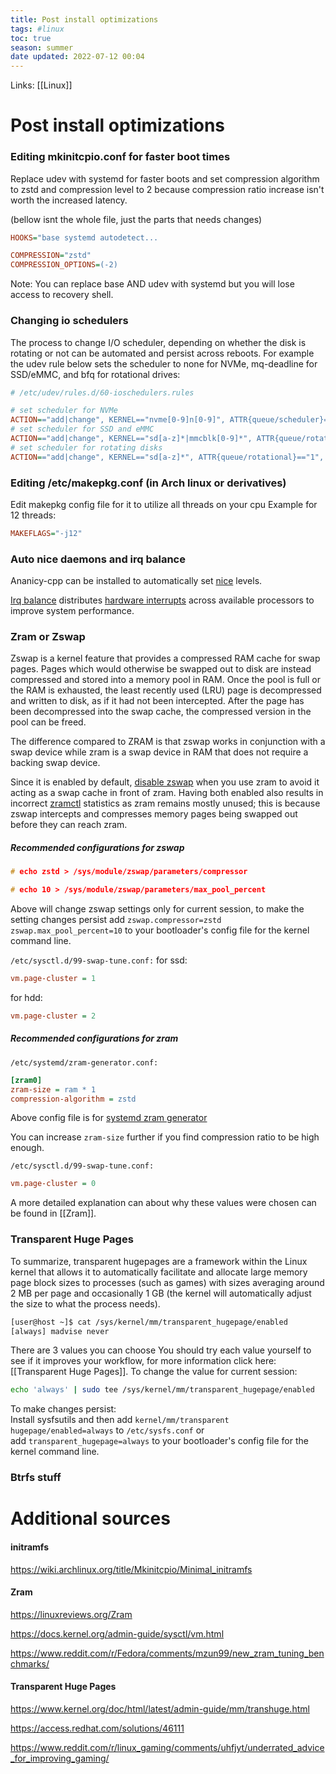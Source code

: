 ```yaml
---
title: Post install optimizations
tags: #linux
toc: true
season: summer
date updated: 2022-07-12 00:04
---
```


Links: [[Linux]]

# Post install optimizations

### Editing mkinitcpio.conf for faster boot times

Replace udev with systemd for faster boots and set compression algorithm to zstd and compression level to 2 because compression ratio increase isn't worth the increased latency.

(bellow isnt the whole file, just the parts that needs changes)

```ini
HOOKS="base systemd autodetect...

COMPRESSION="zstd"
COMPRESSION_OPTIONS=(-2)
```
Note: You can replace base AND udev with systemd but you will lose access to recovery shell.

### Changing io schedulers

The process to change I/O scheduler, depending on whether the disk is rotating or not can be automated and persist across reboots. For example the udev rule below sets the scheduler to none for NVMe, mq-deadline for SSD/eMMC, and bfq for rotational drives:

```ini
# /etc/udev/rules.d/60-ioschedulers.rules

# set scheduler for NVMe
ACTION=="add|change", KERNEL=="nvme[0-9]n[0-9]", ATTR{queue/scheduler}="none"
# set scheduler for SSD and eMMC
ACTION=="add|change", KERNEL=="sd[a-z]*|mmcblk[0-9]*", ATTR{queue/rotational}=="0", ATTR{queue/scheduler}="mq-deadline"
# set scheduler for rotating disks
ACTION=="add|change", KERNEL=="sd[a-z]*", ATTR{queue/rotational}=="1", ATTR{queue/scheduler}="bfq"
```

### Editing /etc/makepkg.conf (in Arch linux or derivatives)

Edit makepkg config file for it to utilize all threads on your cpu
Example for 12 threads:

```ini
MAKEFLAGS="-j12"
```

### Auto nice daemons and irq balance

Ananicy-cpp can be installed to automatically set [nice](https://en.wikipedia.org/wiki/Nice_(Unix)) levels.

[Irq balance](https://wiki.archlinux.org/title/Improving_performance#irqbalance) distributes [hardware interrupts](https://en.wikipedia.org/wiki/Interrupt_request_(PC_architecture)) across available processors to improve system performance.

### Zram or Zswap

Zswap is a kernel feature that provides a compressed RAM cache for swap pages. Pages which would otherwise be swapped out to disk are instead compressed and stored into a memory pool in RAM. Once the pool is full or the RAM is exhausted, the least recently used (LRU) page is decompressed and written to disk, as if it had not been intercepted. After the page has been decompressed into the swap cache, the compressed version in the pool can be freed.

The difference compared to ZRAM is that zswap works in conjunction with a swap device while zram is a swap device in RAM that does not require a backing swap device.

Since it is enabled by default, [disable zswap](https://wiki.archlinux.org/title/Zswap#Toggling_zswap "Zswap") when you use zram to avoid it acting as a swap cache in front of zram. Having both enabled also results in incorrect [zramctl](https://man.archlinux.org/man/zramctl.8) statistics as zram remains mostly unused; this is because zswap intercepts and compresses memory pages being swapped out before they can reach zram.

##### Recommended configurations for zswap

```C
# echo zstd > /sys/module/zswap/parameters/compressor

# echo 10 > /sys/module/zswap/parameters/max_pool_percent
```

Above will change zswap settings only for current session, to make the setting changes persist add `zswap.compressor=zstd zswap.max_pool_percent=10` to your bootloader's config file for the kernel command line.

`/etc/sysctl.d/99-swap-tune.conf:`
for ssd:

```ini
vm.page-cluster = 1 
```

for hdd:

```ini
vm.page-cluster = 2
```

##### Recommended configurations for zram

`/etc/systemd/zram-generator.conf:`

```ini
[zram0]
zram-size = ram * 1
compression-algorithm = zstd
```

Above config file is for [systemd zram generator](https://github.com/systemd/zram-generator)

You can increase `zram-size` further if you find compression ratio to be high enough.

`/etc/sysctl.d/99-swap-tune.conf:`

```ini
vm.page-cluster = 0
```

A more detailed explanation can about why these values were chosen can be found in [[Zram]].

### Transparent Huge Pages

To summarize, transparent hugepages are a framework within the Linux kernel that allows it to automatically facilitate and allocate large memory page block sizes to processes (such as games) with sizes averaging around 2 MB per page and occasionally 1 GB (the kernel will automatically adjust the size to what the process needs).

```bash
[user@host ~]$ cat /sys/kernel/mm/transparent_hugepage/enabled
[always] madvise never
```

There are 3 values you can choose You should try each value yourself to see if it improves your workflow, for more information click here: [[Transparent Huge Pages]].
To change the value for current session:

```bash
echo 'always' | sudo tee /sys/kernel/mm/transparent_hugepage/enabled
```

To make changes persist:\
Install sysfsutils and then add `kernel/mm/transparent hugepage/enabled=always` to `/etc/sysfs.conf` or add `transparent_hugepage=always` to your bootloader's config file for the kernel command line.

### Btrfs stuff

# Additional sources

#### initramfs

<https://wiki.archlinux.org/title/Mkinitcpio/Minimal_initramfs>

#### Zram

<https://linuxreviews.org/Zram>

<https://docs.kernel.org/admin-guide/sysctl/vm.html>

<https://www.reddit.com/r/Fedora/comments/mzun99/new_zram_tuning_benchmarks/>

#### Transparent Huge Pages

<https://www.kernel.org/doc/html/latest/admin-guide/mm/transhuge.html>

<https://access.redhat.com/solutions/46111>

<https://www.reddit.com/r/linux_gaming/comments/uhfjyt/underrated_advice_for_improving_gaming/>
